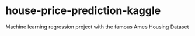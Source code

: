 # house-price-prediction-kaggle
Machine learning regression project with the famous Ames Housing Dataset

